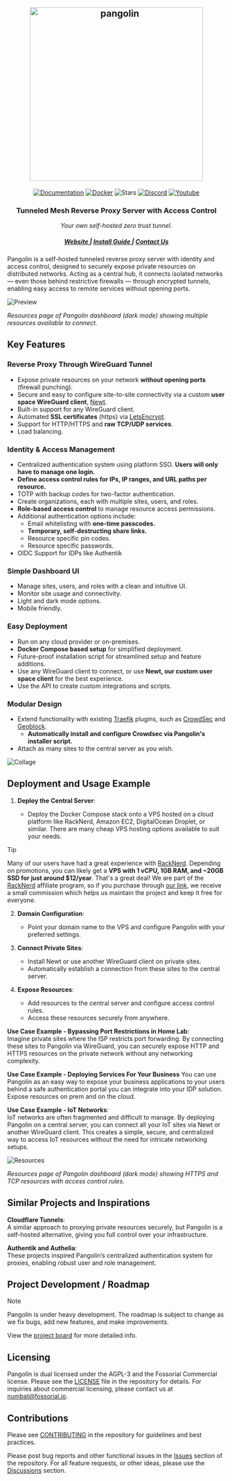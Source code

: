 <div align="center">
    <h2 align="center"><a href="https://fossorial.io"><img alt="pangolin" src="public/logo//word_mark.png" width="400" /></a></h2>

[![Documentation](https://img.shields.io/badge/docs-latest-blue.svg?style=flat-square)](https://docs.fossorial.io/)
[![Docker](https://img.shields.io/docker/pulls/fosrl/pangolin?style=flat-square)](https://hub.docker.com/r/fosrl/pangolin)
![Stars](https://img.shields.io/github/stars/fosrl/pangolin?style=flat-square)
[![Discord](https://img.shields.io/discord/1325658630518865980?logo=discord&style=flat-square)](https://discord.gg/HCJR8Xhme4)
[![Youtube](https://img.shields.io/badge/YouTube-red?logo=youtube&logoColor=white&style=flat-square)](https://www.youtube.com/@fossorial-app)

</div>

<h3 align="center">Tunneled Mesh Reverse Proxy Server with Access Control</h3>
<div align="center">

_Your own self-hosted zero trust tunnel._

</div>

<div align="center">
  <h5>
      <a href="https://fossorial.io">
        Website
      </a>
      <span> | </span>
      <a href="https://docs.fossorial.io/Getting%20Started/quick-install">
        Install Guide
      </a>
      <span> | </span>
      <a href="mailto:numbat@fossorial.io">
        Contact Us
      </a>
  </h5>
</div>

Pangolin is a self-hosted tunneled reverse proxy server with identity and access control, designed to securely expose private resources on distributed networks. Acting as a central hub, it connects isolated networks — even those behind restrictive firewalls — through encrypted tunnels, enabling easy access to remote services without opening ports.

<img src="public/screenshots/hero.png" alt="Preview"/>

_Resources page of Pangolin dashboard (dark mode) showing multiple resources available to connect._

## Key Features

### Reverse Proxy Through WireGuard Tunnel

-   Expose private resources on your network **without opening ports** (firewall punching).
-   Secure and easy to configure site-to-site connectivity via a custom **user space WireGuard client**, [Newt](https://github.com/fosrl/newt).
-   Built-in support for any WireGuard client.
-   Automated **SSL certificates** (https) via [LetsEncrypt](https://letsencrypt.org/).
-   Support for HTTP/HTTPS and **raw TCP/UDP services**.
-   Load balancing.

### Identity & Access Management

-   Centralized authentication system using platform SSO. **Users will only have to manage one login.**
-   **Define access control rules for IPs, IP ranges, and URL paths per resource.**
-   TOTP with backup codes for two-factor authentication.
-   Create organizations, each with multiple sites, users, and roles.
-   **Role-based access control** to manage resource access permissions.
-   Additional authentication options include:
    -   Email whitelisting with **one-time passcodes.**
    -   **Temporary, self-destructing share links.**
    -   Resource specific pin codes.
    -   Resource specific passwords.
- OIDC Support for IDPs like Authentik

### Simple Dashboard UI

-   Manage sites, users, and roles with a clean and intuitive UI.
-   Monitor site usage and connectivity.
-   Light and dark mode options.
-   Mobile friendly.

### Easy Deployment

-   Run on any cloud provider or on-premises.
-   **Docker Compose based setup** for simplified deployment.
-   Future-proof installation script for streamlined setup and feature additions.
-   Use any WireGuard client to connect, or use **Newt, our custom user space client** for the best experience.
- Use the API to create custom integrations and scripts.

### Modular Design

-   Extend functionality with existing [Traefik](https://github.com/traefik/traefik) plugins, such as [CrowdSec](https://plugins.traefik.io/plugins/6335346ca4caa9ddeffda116/crowdsec-bouncer-traefik-plugin) and [Geoblock](github.com/PascalMinder/geoblock).
    - **Automatically install and configure Crowdsec via Pangolin's installer script.**
-   Attach as many sites to the central server as you wish.

<img src="public/screenshots/collage.png" alt="Collage"/>

## Deployment and Usage Example

1. **Deploy the Central Server**:

   - Deploy the Docker Compose stack onto a VPS hosted on a cloud platform like RackNerd, Amazon EC2, DigitalOcean Droplet, or similar. There are many cheap VPS hosting options available to suit your needs.
   
> [!TIP]
> Many of our users have had a great experience with [RackNerd](https://my.racknerd.com/aff.php?aff=13788). Depending on promotions, you can likely get a **VPS with 1 vCPU, 1GB RAM, and ~20GB SSD for just around $12/year**. That's a great deal!
> We are part of the [RackNerd](https://my.racknerd.com/aff.php?aff=13788) affiliate program, so if you purchase through [our link](https://my.racknerd.com/aff.php?aff=13788), we receive a small commission which helps us maintain the project and keep it free for everyone.

2. **Domain Configuration**:

    - Point your domain name to the VPS and configure Pangolin with your preferred settings.

3. **Connect Private Sites**:

    - Install Newt or use another WireGuard client on private sites.
    - Automatically establish a connection from these sites to the central server.

4. **Expose Resources**:

    - Add resources to the central server and configure access control rules.
    - Access these resources securely from anywhere.

**Use Case Example - Bypassing Port Restrictions in Home Lab**:  
 Imagine private sites where the ISP restricts port forwarding. By connecting these sites to Pangolin via WireGuard, you can securely expose HTTP and HTTPS resources on the private network without any networking complexity.

**Use Case Example - Deploying Services For Your Business**
 You can use Pangolin as an easy way to expose your business applications to your users behind a safe authentication portal you can integrate into your IDP solution. Expose resources on prem and on the cloud.

**Use Case Example - IoT Networks**:  
 IoT networks are often fragmented and difficult to manage. By deploying Pangolin on a central server, you can connect all your IoT sites via Newt or another WireGuard client. This creates a simple, secure, and centralized way to access IoT resources without the need for intricate networking setups.

<img src="public/screenshots/resources.png" alt="Resources"/>

_Resources page of Pangolin dashboard (dark mode) showing HTTPS and TCP resources with access control rules._

## Similar Projects and Inspirations

**Cloudflare Tunnels**:  
    A similar approach to proxying private resources securely, but Pangolin is a self-hosted alternative, giving you full control over your infrastructure.

**Authentik and Authelia**:  
    These projects inspired Pangolin’s centralized authentication system for proxies, enabling robust user and role management.

## Project Development / Roadmap

> [!NOTE]
> Pangolin is under heavy development. The roadmap is subject to change as we fix bugs, add new features, and make improvements.

View the [project board](https://github.com/orgs/fosrl/projects/1) for more detailed info.

## Licensing

Pangolin is dual licensed under the AGPL-3 and the Fossorial Commercial license. Please see the [LICENSE](./LICENSE) file in the repository for details. For inquiries about commercial licensing, please contact us at [numbat@fossorial.io](mailto:numbat@fossorial.io).

## Contributions

Please see [CONTRIBUTING](./CONTRIBUTING.md) in the repository for guidelines and best practices.

Please post bug reports and other functional issues in the [Issues](https://github.com/fosrl/pangolin/issues) section of the repository.
For all feature requests, or other ideas, please use the [Discussions](https://github.com/orgs/fosrl/discussions) section.

